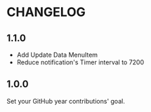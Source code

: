 # CHANGELOG

## 1.1.0

- Add Update Data MenuItem
- Reduce notification's Timer interval to 7200

## 1.0.0

Set your GitHub year contributions' goal.
